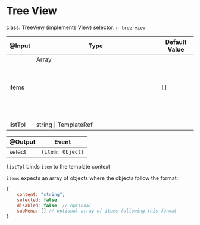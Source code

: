 # Tree View

class: TreeView (implements View)
selector: `n-tree-view`

| @Input  | Type                       | Default Value |
| ------- | -------------------------- | ------------- |
| items   | Array<Object>              | `[]`          |
| listTpl | string \| TemplateRef<any> |               |

| @Output | Event            |
| ------- | ---------------- |
| select  | `{item: Object}` |

`listTpl` binds `item` to the template context

`items` expects an array of objects where the objects follow the format:
```javascript
{
	content: "string",
	selected: false,
	disabled: false, // optional
	subMenu: [] // optional array of items following this format
}
```
